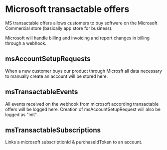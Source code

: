 # Microsoft transactable offers

MS transactable offers allows customers to buy software on the Microsoft Commercial store
(basically app store for business).

Microsoft will handle billing and invoicing and report changes in billing through a webhook.

## msAccountSetupRequests

When a new customer buys our product through Microsft
all data necessary to manually create an account will be stored here.

## msTransactableEvents

All events received on the webhook from microsoft according transactable offers will be logged here.
Creation of msAccountSetupRequest will also be logged as "init".

## msTransactableSubscriptions

Links a microsoft subscriptionId & purchaseIdToken to an account.
